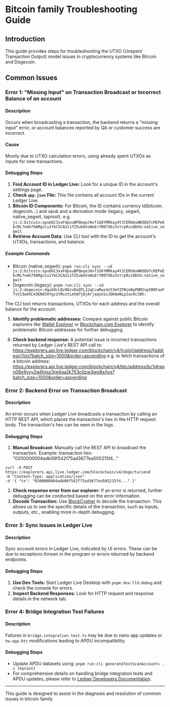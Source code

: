 # Bitcoin family Troubleshooting Guide

## Introduction
This guide provides steps for troubleshooting the UTXO (Unspent Transaction Output) model issues in cryptocurrency systems like Bitcoin and Dogecoin.

## Common Issues

### Error 1: "Missing Input" on Transaction Broadcast or Incorrect Balance of an account

#### Description
Occurs when broadcasting a transaction, the backend returns a "missing input" error, or account balances reported by QA or customer success are incorrect.

#### Cause
Mostly due to UTXO calculation errors, using already spent UTXOs as inputs for new transactions.

#### Debugging Steps
1. **Find Account ID in Ledger Live:** Look for a unique ID in the account's settings page.
2. **Check `app.json` File:** This file contains all account IDs in the current Ledger Live.
3. **Bitcoin ID Components:** For Bitcoin, the ID contains currency id(bitcoin, dogecoin...) and xpub and a derivation mode (legacy, segwit, native_segwit, taproot). e.g. `js:2:bitcoin:xpub6C3xxFdpsuBPQegeJHvf1G6YMRkay4YJCERUmsWW3DbfcREPeEbcML7nmk79AMgcCu1YkC5CA2s1TZ5ubmVsWuEr7N97X6z2vtrpRzvQbhG:native_segwit`
4. **Retrieve Account Data:** Use CLI tool with the ID to get the account's UTXOs, transactions, and balance.

##### Example Commands
- Bitcoin (native_segwit):
```pnpm run:cli sync --id js:2:bitcoin:xpub6C3xxFdpsuBPQegeJHvf1G6YMRkay4YJCERUmsWW3DbfcREPeEbcML7nmk79AMgcCu1YkC5CA2s1TZ5ubmVsWuEr7N97X6z2vtrpRzvQbhG:native_segwit```
- Dogecoin (legacy):
```pnpm run:cli sync --id js:2:dogecoin:dgub8rLBz9DzvDxQTL2JqCcwRwzdz53mYZFNim9pPNM2np5BRFaoFfsV13wkhC43ENdSXYgc2tRvztLmtW7jDjArjaqsU1xJDKAwNLpJax9c38h:```

The CLI tool returns transactions, UTXOs for each address and the overall balance for the account.

5. **Identify problematic addresses:** Compare against public Bitcoin explorers like [Wallet Explorer](https://www.walletexplorer.com/) or [Blockchain.com Explorer](https://www.blockchain.com/explorer) to identify problematic Bitcoin addresses for further debugging.

6. **Check backend response:** A potential issue is incorrect transactions returned by Ledger Live's REST API call to:
https://explorers.api.live.ledger.com/blockchain/v4/[coin]/address/[address]/txs?batch_size=1000&order=ascending
e.g. to fetch transactions of a bitcoin address:
https://explorers.api.live.ledger.com/blockchain/v4/btc/address/bc1qhspn08x9yyy2w6lqsz3re4qa2k753c0zw3wq8x/txs?batch_size=1000&order=ascending


### Error 2: Backend Error on Transaction Broadcast

#### Description
An error occurs when Ledger Live broadcasts a transaction by calling an HTTP REST API, which places the transaction's hex in the HTTP request body. The transaction's hex can be seen in the logs.

#### Debugging Steps
1. **Manual Broadcast:** Manually call the REST API to broadcast the transaction.
Example: transaction hex: "0200000004adb06f542f75ad3677ea505215f4..."
```
curl -X POST https://explorers.api.live.ledger.com/blockchain/v4/doge/tx/send
-H "Content-Type: application/json"
-d '{ "tx": "0200000004adb06f542f75ad3677ea505215f4..." }'
```
2. **Check response error from our explorer:** If an error is returned, further debugging can be conducted based on the error information.
3. **Decode Transaction:** Use [BlockCypher](https://live.blockcypher.com/btc/decodetx/) to decode the transaction. This allows us to see the specific details of the transaction, such as inputs, outputs, etc., enabling more in-depth debugging.

### Error 3: Sync Issues in Ledger Live

#### Description
Sync account errors in Ledger Live, indicated by UI errors. These can be due to exceptions thrown in the program or errors returned by backend endpoints.

#### Debugging Steps
1. **Use Dev Tools:** Start Ledger Live Desktop with `pnpm dev:lld:debug` and check the console for errors.
2. **Inspect Backend Responses:** Look for HTTP request and response details in the network tab.

### Error 4: Bridge Integration Test Failures

#### Description
Failures in `bridge.integration.test.ts` may be due to nano app updates or `hw-app-btc` modifications leading to APDU incompatibility.

#### Debugging Steps
- Update APDU datasets using:
```pnpm run:cli generateTestScanAccounts -c [mycoin]```
- For comprehensive details on handling bridge integration tests and APDU updates, please refer to [Ledger Developers Documentation](https://developers.ledger.com/docs/blockchain/testing#writing-bridgeintegrationtestts).

---
This guide is designed to assist in the diagnosis and resolution of common issues in bitcoin family
